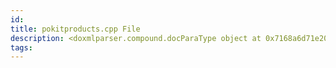 ```yaml
---
id: 
title: pokitproducts.cpp File
description: <doxmlparser.compound.docParaType object at 0x7168a6d71e20>
tags:
---
```


